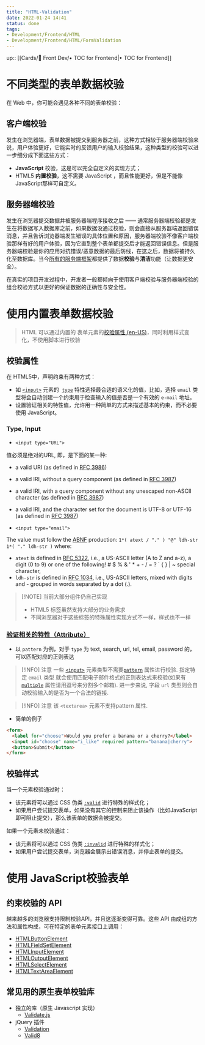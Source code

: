 ```yaml
---
title: "HTML-Validation"
date: 2022-01-24 14:41
status: done
tags:
- Development/Frontend/HTML
- Development/Frontend/HTML/FormValidation
---
```

up:: [[Cards/📲 Front Dev/• TOC for Frontend|• TOC for Frontend]]

# 不同类型的表单数据校验

在 Web 中，你可能会遇见各种不同的表单校验：

## 客户端校验

发生在浏览器端，表单数据被提交到服务器之前，这种方式相较于服务器端校验来说，用户体验更好，它能实时的反馈用户的输入校验结果，这种类型的校验可以进一步细分成下面这些方式：
 -   **JavaScript** 校验，这是可以完全自定义的实现方式；
 -   HTML5 **内置校验**，这不需要 JavaScript ，而且性能更好，但是不能像JavaScript那样可自定义。

## 服务器端校验

发生在浏览器提交数据并被服务器端程序接收之后 —— 通常服务器端校验都是发生在将数据写入数据库之前，如果数据没通过校验，则会直接从服务器端返回错误消息，并且告诉浏览器端发生错误的具体位置和原因，服务器端校验不像客户端校验那样有好的用户体验，因为它直到整个表单都提交后才能返回错误信息。但是服务器端校验是你的应用对抗错误/恶意数据的最后防线，在这之后，数据将被持久化至数据库。当今[所有的服务端框架](https://developer.mozilla.org/zh-CN/docs/learn/Server-side/First_steps/Web_frameworks)都提供了数据**校验**与**清洁**功能（让数据更安全）。

在真实的项目开发过程中，开发者一般都倾向于使用客户端校验与服务器端校验的组合校验方式以更好的保证数据的正确性与安全性。

# 使用内置表单数据校验

> HTML 可以通过内置的 表单元素的[校验属性 (en-US)](https://developer.mozilla.org/en-US/docs/Web/Guide/HTML/Constraint_validation "Currently only available in English (US)")，同时利用样式变化，不使用脚本进行校验

## 校验属性

在 HTML5中，声明约束有两种方式：
-   如 [`<input>`](https://developer.mozilla.org/zh-CN/docs/Web/HTML/Element/Input) 元素的  [`type`](https://developer.mozilla.org/en-US/docs/Web/HTML/Element/input#input_types) 特性选择最合适的语义化的值，比如，选择 `email` 类型将会自动创建一个约束用于检查输入的值是否是一个有效的 `e-mail` 地址。
-   设置验证相关的特性值，允许用一种简单的方式来描述基本的约束，而不必要使用 JavaScript。

###  Type, Input

 - `<input type="URL">` 

值必须是绝对的URL, 即，是下面的某一种:
-   a valid URI (as defined in [RFC 3986](https://www.ietf.org/rfc/rfc3986.txt))
-   a valid IRI, without a query component (as defined in [RFC 3987](https://www.ietf.org/rfc/rfc3987.txt))
-   a valid IRI, with a query component without any unescaped non-ASCII character (as defined in [RFC 3987](https://www.ietf.org/rfc/rfc3987.txt))
-   a valid IRI, and the character set for the document is UTF-8 or UTF-16 (as defined in [RFC 3987](https://www.ietf.org/rfc/rfc3987.txt))

- `<input type="email">`

The value must follow the [ABNF](https://www.ietf.org/rfc/std/std68.txt) production: `1*( atext / "." ) "@" ldh-str 1*( "." ldh-str )` where:
-   `atext` is defined in [RFC 5322](https://tools.ietf.org/html/rfc5322), i.e., a US-ASCII letter (A to Z and a-z), a digit (0 to 9) or one of the following! # $ % & ' * + - / = ? ` { } | ~ special character,
-   `ldh-str` is defined in [RFC 1034](http://www.apps.ietf.org/rfc/rfc1034.html#sec-3.5), i.e., US-ASCII letters, mixed with digits and - grouped in words separated by a dot (.).

> [!NOTE] 当前大部分组件仍自己实现
> - HTML5 标签虽然支持大部分的业务需求
> - 不同浏览器对于这些标签的特殊属性实现方式不一样，样式也不一样

### [验证相关的特性（Attribute）](https://developer.mozilla.org/zh-CN/docs/Web/Guide/HTML/Constraint_validation#%E9%AA%8C%E8%AF%81%E7%9B%B8%E5%85%B3%E7%9A%84%E7%89%B9%E6%80%A7%EF%BC%88attribute%EF%BC%89 "Permalink to 验证相关的特性（Attribute）")
- 以 `pattern` 为例，对于 `type`  为 text, search, url, tel, email, password 的，可以匹配对应的正则表达


> [!INFO] 注意
> 一些 [`<input>`](https://developer.mozilla.org/zh-CN/docs/Web/HTML/Element/Input) 元素类型不需要[`pattern`](https://developer.mozilla.org/zh-CN/docs/Web/HTML/Element/Input#attr-pattern) 属性进行校验. 指定特定 `email` 类型 就会使用匹配电子邮件格式的正则表达式来校验(如果有 [`multiple`](https://developer.mozilla.org/zh-CN/docs/Web/HTML/Element/Input#attr-multiple) 属性请用逗号来分割多个邮箱). 进一步来说, 字段 `url` 类型则会自动校验输入的是否为一个合法的链接.

> [!INFO] 注意
> 该 `<textarea>` 元素不支持pattern 属性.

- 简单的例子

```html
<form>
  <label for="choose">Would you prefer a banana or a cherry?</label>
  <input id="choose" name="i_like" required pattern="banana|cherry">
  <button>Submit</button>
</form>
```

## 校验样式

当一个元素校验通过时：
-   该元素将可以通过 CSS 伪类 [`:valid`](https://developer.mozilla.org/zh-CN/docs/Web/CSS/:valid) 进行特殊的样式化；
-   如果用户尝试提交表单，如果没有其它的控制来阻止该操作（比如JavaScript即可阻止提交），那么该表单的数据会被提交。

如果一个元素未校验通过：
-   该元素将可以通过 CSS 伪类 [`:invalid`](https://developer.mozilla.org/zh-CN/docs/Web/CSS/:invalid) 进行特殊的样式化；
-   如果用户尝试提交表单，浏览器会展示出错误消息，并停止表单的提交。

# 使用 JavaScript校验表单

## 约束校验的 API

越来越多的浏览器支持限制校验API，并且这逐渐变得可靠。这些 API 由成组的方法和属性构成，可在特定的表单元素接口上调用：
-   [HTMLButtonElement](https://developer.mozilla.org/en-US/docs/Web/API/HTMLButtonElement)
-   [HTMLFieldSetElement](https://developer.mozilla.org/en-US/docs/Web/API/HTMLFieldSetElement)
-   [HTMLInputElement](https://developer.mozilla.org/en-US/docs/Web/API/HTMLInputElement)
-   [HTMLOutputElement](https://developer.mozilla.org/en-US/docs/Web/API/HTMLOutputElement)
-   [HTMLSelectElement](https://developer.mozilla.org/en-US/docs/Web/API/HTMLSelectElement)
-   [HTMLTextAreaElement](https://developer.mozilla.org/en-US/docs/Web/API/HTMLTextAreaElement)

## 常见用的原生表单校验库

-   独立的库（原生 Javascript 实现）
    -   [Validate.js](http://rickharrison.github.com/validate.js/)
-   jQuery 插件
    -   [Validation](http://bassistance.de/jquery-plugins/jquery-plugin-validation/)
    -   [Valid8](http://unwrongest.com/projects/valid8/)